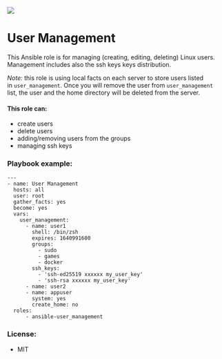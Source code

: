 [![](https://github.com/MonolithProjects/ansible-user_management/workflows/Test%20build/badge.svg?branch=master)](https://github.com/MonolithProjects/ansible-user_management/actions)  

# User Management
This Ansible role is for managing (creating, editing, deleting) Linux users.
Management includes also the ssh keys keys distribution.

*Note:* this role is using local facts on each server to store users listed  
in `user_management`. Once you will remove the user from `user_management`  
list, the user and the home directory will be deleted from the server.

#### This role can:
- create users
- delete users
- adding/removing users from the groups
- managing ssh keys

### Playbook example:
```
---
- name: User Management
  hosts: all
  user: root
  gather_facts: yes
  become: yes
  vars:
    user_management:
      - name: user1
        shell: /bin/zsh
        expires: 1640991600
        groups:
          - sudo
          - games
          - docker
        ssh_keys:
          - 'ssh-ed25519 xxxxxx my_user_key'
          - 'ssh-rsa xxxxxx my_user_key'
      - name: user2
      - name: appuser
        system: yes
        create_home: no
  roles:
      - ansible-user_management
```

### License:
- MIT  
